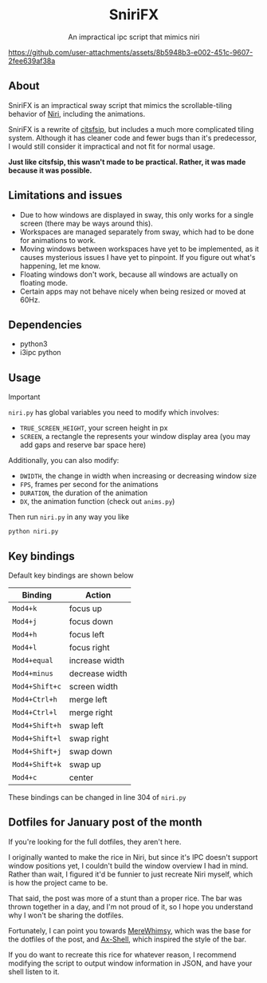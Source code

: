 <h1 align="center">SniriFX</h1>
<p align="center">An impractical ipc script that mimics niri</p>

https://github.com/user-attachments/assets/8b5948b3-e002-451c-9607-2fee639af38a

## About

SniriFX is an impractical sway script that mimics the scrollable-tiling behavior of [Niri](https://github.com/YaLTeR/niri), including the animations.

SniriFX is a rewrite of [citsfsip](https://github.com/Failedex/citsfsip), but includes a much more complicated tiling system. Although it has cleaner code and fewer bugs than it's predecessor, I would still consider it impractical and not fit for normal usage. 

**Just like citsfsip, this wasn't made to be practical. Rather, it was made because it was possible.**

## Limitations and issues

- Due to how windows are displayed in sway, this only works for a single screen (there may be ways around this). 
- Workspaces are managed separately from sway, which had to be done for animations to work.
- Moving windows between workspaces have yet to be implemented, as it causes mysterious issues I have yet to pinpoint. If you figure out what's happening, let me know.
- Floating windows don't work, because all windows are actually on floating mode. 
- Certain apps may not behave nicely when being resized or moved at 60Hz.

## Dependencies

- python3 
- i3ipc python

## Usage

> [!IMPORTANT]
> `niri.py` has global variables you need to modify which involves:
> - `TRUE_SCREEN_HEIGHT`, your screen height in px
> - `SCREEN`, a rectangle the represents your window display area (you may add gaps and reserve bar space here)

Additionally, you can also modify: 
- `DWIDTH`, the change in width when increasing or decreasing window size 
- `FPS`, frames per second for the animations
- `DURATION`, the duration of the animation
- `DX`, the animation function (check out `anims.py`)

Then run `niri.py` in any way you like
```
python niri.py
```

## Key bindings

Default key bindings are shown below 

| Binding                | Action       |
| --- | --- |
| `Mod4+k`                 | focus up     |
| `Mod4+j`                 | focus down   |
| `Mod4+h`                 | focus left   |
| `Mod4+l`                 | focus right  |
| `Mod4+equal`             | increase width |
| `Mod4+minus`             | decrease width | 
| `Mod4+Shift+c`           | screen width |
| `Mod4+Ctrl+h`            | merge left |
| `Mod4+Ctrl+l`            | merge right |
| `Mod4+Shift+h`           | swap left |
| `Mod4+Shift+l`           | swap right |
| `Mod4+Shift+j`           | swap down |
| `Mod4+Shift+k`           | swap up |
| `Mod4+c`                 | center |

These bindings can be changed in line 304 of `niri.py`

## Dotfiles for January post of the month

If you're looking for the full dotfiles, they aren't here.

I originally wanted to make the rice in Niri, but since it's IPC doesn't support window positions yet, I couldn't build the window overview I had in mind. Rather than wait, I figured it'd be funnier to just recreate Niri myself, which is how the project came to be.

That said, the post was more of a stunt than a proper rice. The bar was thrown together in a day, and I'm not proud of it, so I hope you understand why I won't be sharing the dotfiles.

Fortunately, I can point you towards [MereWhimsy](https://github.com/Failedex/MereWhimsy), which was the base for the dotfiles of the post, and [Ax-Shell](https://github.com/Axenide/Ax-Shell), which inspired the style of the bar.

If you do want to recreate this rice for whatever reason, I recommend modifying the script to output window information in JSON, and have your shell listen to it.
